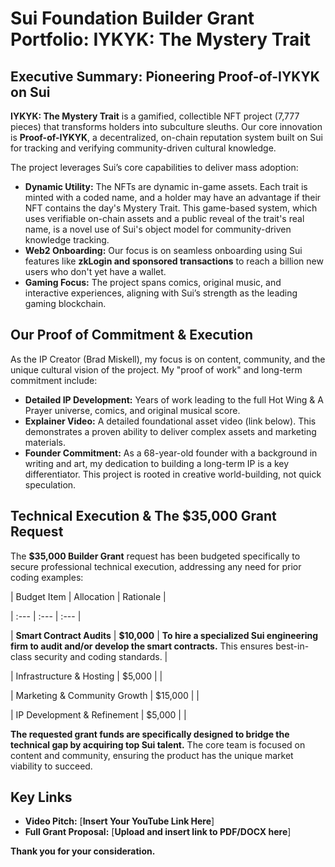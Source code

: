 # Sui Foundation Builder Grant Portfolio: IYKYK: The Mystery Trait 

## Executive Summary: Pioneering Proof-of-IYKYK on Sui   

**IYKYK: The Mystery Trait** is a gamified, collectible NFT project (7,777 pieces) that transforms holders into subculture sleuths. Our core innovation is **Proof-of-IYKYK**, a decentralized, on-chain reputation system built on Sui for tracking and verifying community-driven cultural knowledge.   

The project leverages Sui’s core capabilities to deliver mass adoption: 

* **Dynamic Utility:** The NFTs are dynamic in-game assets. Each trait is minted with a coded name, and a holder may have an advantage if their NFT contains the day's Mystery Trait. This game-based system, which uses verifiable on-chain assets and a public reveal of the trait's real name, is a novel use of Sui's object model for community-driven knowledge tracking.
* **Web2 Onboarding:** Our focus is on seamless onboarding using Sui features like **zkLogin and sponsored transactions** to reach a billion new users who don't yet have a wallet. 
* **Gaming Focus:** The project spans comics, original music, and interactive experiences, aligning with Sui’s strength as the leading gaming blockchain.   

## Our Proof of Commitment & Execution   

As the IP Creator (Brad Miskell), my focus is on content, community, and the unique cultural vision of the project. My "proof of work" and long-term commitment include: 

* **Detailed IP Development:** Years of work leading to the full Hot Wing & A Prayer universe, comics, and original musical score. 
* **Explainer Video:** A detailed foundational asset video (link below). This demonstrates a proven ability to deliver complex assets and marketing materials. 
* **Founder Commitment:** As a 68-year-old founder with a background in writing and art, my dedication to building a long-term IP is a key differentiator. This project is rooted in creative world-building, not quick speculation.    

## Technical Execution & The \$35,000 Grant Request   

The **\$35,000 Builder Grant** request has been budgeted specifically to secure professional technical execution, addressing any need for prior coding examples:   

| Budget Item | Allocation | Rationale |   

| :--- | :--- | :--- |   

| **Smart Contract Audits** | **\$10,000** | **To hire a specialized Sui engineering firm to audit and/or develop the smart contracts.** This ensures best-in-class security and coding standards. |   

| Infrastructure & Hosting | \$5,000 | |   

| Marketing & Community Growth | \$15,000 | |   

| IP Development & Refinement | \$5,000 | |   

**The requested grant funds are specifically designed to bridge the technical gap by acquiring top Sui talent.** The core team is focused on content and community, ensuring the product has the unique market viability to succeed.   

## Key Links 

* **Video Pitch:** [**Insert Your YouTube Link Here**] 
* **Full Grant Proposal:** [**Upload and insert link to PDF/DOCX here**]   

**Thank you for your consideration.**
